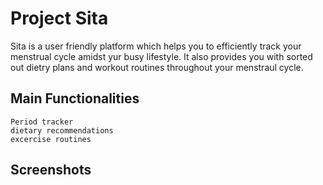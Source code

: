 # Project Sita
Sita is a user friendly platform which helps you to efficiently track your menstrual cycle amidst yur busy lifestyle. It also provides you with sorted out dietry plans and workout routines throughout your menstraul cycle.
## Main Functionalities
```
Period tracker
dietary recommendations
excercise routines
```
## Screenshots
```
